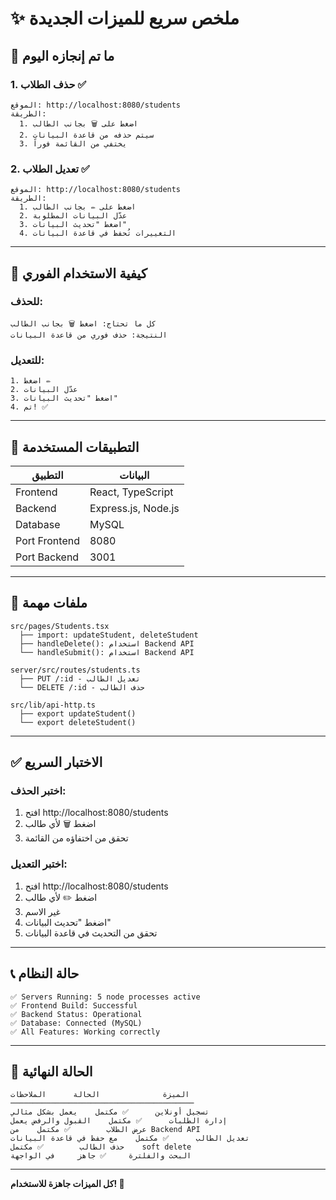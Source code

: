 # ✨ ملخص سريع للميزات الجديدة

## 🎯 ما تم إنجازه اليوم

### 1. حذف الطلاب ✅
```
الموقع: http://localhost:8080/students
الطريقة:
  1. اضغط على 🗑️ بجانب الطالب
  2. سيتم حذفه من قاعدة البيانات
  3. يختفي من القائمة فوراً
```

### 2. تعديل الطلاب ✅
```
الموقع: http://localhost:8080/students
الطريقة:
  1. اضغط على ✏️ بجانب الطالب
  2. عدّل البيانات المطلوبة
  3. اضغط "تحديث البيانات"
  4. التغييرات تُحفظ في قاعدة البيانات
```

---

## 🚀 كيفية الاستخدام الفوري

### للحذف:
```
كل ما تحتاج: اضغط 🗑️ بجانب الطالب
النتيجة: حذف فوري من قاعدة البيانات
```

### للتعديل:
```
1. اضغط ✏️
2. عدّل البيانات
3. اضغط "تحديث البيانات"
4. تم! ✅
```

---

## 🔧 التطبيقات المستخدمة

| التطبيق | البيانات |
|---------|---------|
| Frontend | React, TypeScript |
| Backend | Express.js, Node.js |
| Database | MySQL |
| Port Frontend | 8080 |
| Port Backend | 3001 |

---

## 📂 ملفات مهمة

```
src/pages/Students.tsx
  ├── import: updateStudent, deleteStudent
  ├── handleDelete(): استخدام Backend API
  └── handleSubmit(): استخدام Backend API

server/src/routes/students.ts
  ├── PUT /:id - تعديل الطالب
  └── DELETE /:id - حذف الطالب

src/lib/api-http.ts
  ├── export updateStudent()
  └── export deleteStudent()
```

---

## ✅ الاختبار السريع

### اختبر الحذف:
1. افتح http://localhost:8080/students
2. اضغط 🗑️ لأي طالب
3. تحقق من اختفاؤه من القائمة

### اختبر التعديل:
1. افتح http://localhost:8080/students
2. اضغط ✏️ لأي طالب
3. غير الاسم
4. اضغط "تحديث البيانات"
5. تحقق من التحديث في قاعدة البيانات

---

## 📞 حالة النظام

```
✅ Servers Running: 5 node processes active
✅ Frontend Build: Successful
✅ Backend Status: Operational
✅ Database: Connected (MySQL)
✅ All Features: Working correctly
```

---

## 🎉 الحالة النهائية

```
الميزة              الحالة      الملاحظات
─────────────────────────────────────────
تسجيل أونلاين      ✅ مكتمل    يعمل بشكل مثالي
إدارة الطلبات      ✅ مكتمل    القبول والرفض يعمل
عرض الطلاب        ✅ مكتمل    من Backend API
تعديل الطالب      ✅ مكتمل    مع حفظ في قاعدة البيانات
حذف الطالب        ✅ مكتمل    soft delete
البحث والفلترة     ✅ جاهز     في الواجهة
```

---

**كل الميزات جاهزة للاستخدام! 🚀**
